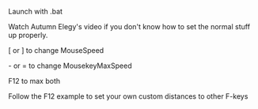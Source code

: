 Launch with .bat 

Watch Autumn Elegy's video if you don't know how to set the normal stuff up properly.

[ or ] to change MouseSpeed

\- or = to change MousekeyMaxSpeed

F12 to max both

Follow the F12 example to set your own custom distances to other F-keys

